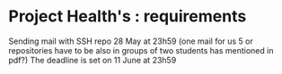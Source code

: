 # Project Health's : requirements

Sending mail with SSH repo 28 May at 23h59 (one mail for us 5 or repositories have to be also in groups of two students has mentioned in pdf?)
The deadline is set on 11 June at 23h59
